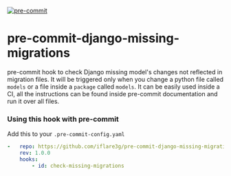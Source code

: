 [![pre-commit](https://img.shields.io/badge/pre--commit-enabled-brightgreen?logo=pre-commit&logoColor=white)](https://github.com/pre-commit/pre-commit)


pre-commit-django-missing-migrations
================

pre-commit hook to check Django missing model's changes not reflected in migration files.
It will be triggered only when you change a python file called `models` or a file inside a `package` called `models`.
It can be easily used inside a CI, all the instructions can be found inside pre-commit documentation and run it over all files.

### Using this hook with pre-commit

Add this to your `.pre-commit-config.yaml`

```yaml
-   repo: https://github.com/iflare3g/pre-commit-django-missing-migrations/
    rev: 1.0.0
    hooks:
        - id: check-missing-migrations
```
